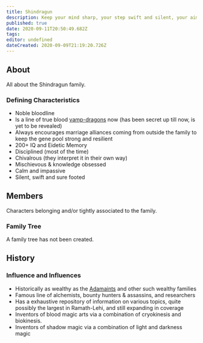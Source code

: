 ```yaml
---
title: Shindragun
description: Keep your mind sharp, your step swift and silent, your aim ever-true, and your condition enduring!
published: true
date: 2020-09-11T20:50:49.682Z
tags: 
editor: undefined
dateCreated: 2020-09-09T21:19:20.726Z
---
```


## About

All about the Shindragun family. 

### Defining Characteristics

- Noble bloodline
- Is a line of true blood [vamp-dragons](/diseases/vampirism) now (has been secret up till now, is yet to be revealed)
- Always encourages marriage alliances coming from outside the family to keep the gene pool strong and resilient
- 200+ IQ and Eidetic Memory
- Disciplined (most of the time)
- Chivalrous (they interpret it in their own way)
- Mischievous & knowledge obsessed
- Calm and impassive
- Silent, swift and sure footed

## Members

Characters belonging and/or tightly associated to the family.

### Family Tree

A family tree has not been created.

## History

### Influence and Influences

- Historically as wealthy as the [Adamaints](/genealogy/adamaint) and other such wealthy families
- Famous line of alchemists, bounty hunters & assassins, and researchers
- Has a exhaustive repository of information on various topics, quite possibly the largest in Ramath-Lehi, and still expanding in coverage
- Inventors of blood magic arts via a combination of cryokinesis and biokinesis.
- Inventors of shadow magic via a combination of light and darkness magic
